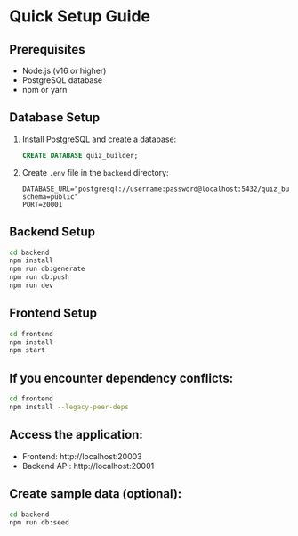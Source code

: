 # Quick Setup Guide

## Prerequisites
- Node.js (v16 or higher)
- PostgreSQL database
- npm or yarn

## Database Setup
1. Install PostgreSQL and create a database:
   ```sql
   CREATE DATABASE quiz_builder;
   ```

2. Create `.env` file in the `backend` directory:
   ```env
   DATABASE_URL="postgresql://username:password@localhost:5432/quiz_builder?schema=public"
   PORT=20001
   ```

## Backend Setup
```bash
cd backend
npm install
npm run db:generate
npm run db:push
npm run dev
```

## Frontend Setup
```bash
cd frontend
npm install
npm start
```

## If you encounter dependency conflicts:
```bash
cd frontend
npm install --legacy-peer-deps
```

## Access the application:
- Frontend: http://localhost:20003
- Backend API: http://localhost:20001

## Create sample data (optional):
```bash
cd backend
npm run db:seed
```
